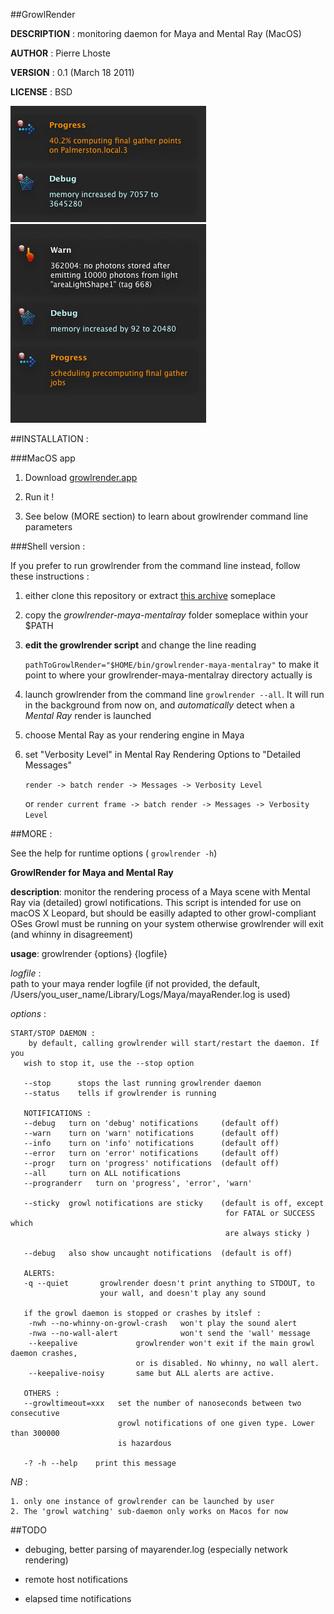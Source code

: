 ##GrowlRender 

**DESCRIPTION** :	monitoring daemon for Maya and Mental Ray (MacOS)

**AUTHOR** :		Pierre Lhoste

**VERSION** :		0.1 (March 18 2011)

**LICENSE** : 		BSD

![sample growl notifications](https://github.com/peterhost/growlrender-maya-mentalray/blob/master/extra/img/sample.png?raw=true "Better Growl notifications for Mental Ray and Maya OSx")

##INSTALLATION :

###MacOS app

1. Download [growlrender.app](http://)

2. Run it !

3. See below (MORE section) to learn about growlrender command line parameters

###Shell version :

If you prefer to run growlrender from the command line instead, follow these instructions :

1. either clone this repository or extract [this archive](https://github.com/peterhost/growlrender-maya-mentalray/tarball/master) someplace

2. copy the *growlrender-maya-mentalray* folder someplace within your $PATH

3. **edit the growlrender script** and change the line reading

    `pathToGrowlRender="$HOME/bin/growlrender-maya-mentalray"`
    to make it point to where your growlrender-maya-mentalray directory actually is

4. launch growlrender from the command line `growlrender --all`. It will run in the background from now on, and *automatically* detect when a *Mental Ray* render is launched

5. choose Mental Ray as your rendering engine in Maya

6. set "Verbosity Level" in Mental Ray Rendering Options to "Detailed Messages" 

   `render -> batch render -> Messages -> Verbosity Level`

   or `render current frame -> batch render -> Messages -> Verbosity Level`

##MORE :

See the help for runtime options ( `growlrender -h`)

**GrowlRender for Maya and Mental Ray**

**description**:
			 monitor the rendering process of a Maya scene with Mental Ray
             via (detailed) growl notifications. This script is intended for
             use on macOS X Leopard, but should be easilly adapted to other
             growl-compliant OSes
             Growl must be running on your system otherwise growlrender will
             exit (and whinny in disagreement)

**usage**: growlrender {options} {logfile} 

   *logfile* :  
			path to your maya render logfile (if not provided, the default,
            /Users/you_user_name/Library/Logs/Maya/mayaRender.log is used)

   *options* :

    START/STOP DAEMON :
        by default, calling growlrender will start/restart the daemon. If you
       wish to stop it, use the --stop option
       
       --stop      stops the last running growlrender daemon
       --status    tells if growlrender is running
        
       NOTIFICATIONS :
       --debug   turn on 'debug' notifications     (default off)
       --warn    turn on 'warn' notifications      (default off)
       --info    turn on 'info' notifications      (default off)
       --error   turn on 'error' notifications     (default off)
       --progr   turn on 'progress' notifications  (default off)
       --all     turn on ALL notifications
       --progranderr   turn on 'progress', 'error', 'warn'
       
       --sticky  growl notifications are sticky    (default is off, except
                                                    for FATAL or SUCCESS which
                                                    are always sticky )

       --debug   also show uncaught notifications  (default is off)
       
       ALERTS:
       -q --quiet       growlrender doesn't print anything to STDOUT, to
                        your wall, and doesn't play any sound
       
       if the growl daemon is stopped or crashes by itslef :                 
        -nwh --no-whinny-on-growl-crash   won't play the sound alert 
        -nwa --no-wall-alert              won't send the 'wall' message
        --keepalive       		growlrender won't exit if the main growl daemon crashes,
                           		or is disabled. No whinny, no wall alert.
        --keepalive-noisy 		same but ALL alerts are active.
                                               
       OTHERS :
       --growltimeout=xxx   set the number of nanoseconds between two consecutive
                            growl notifications of one given type. Lower than 300000
                            is hazardous
                       
       -? -h --help    print this message
   
   *NB* :

	1. only one instance of growlrender can be launched by user
    2. The 'growl watching' sub-daemon only works on Macos for now


##TODO


* debuging, better parsing of mayarender.log (especially network rendering)

*  remote host notifications

*  elapsed time notifications